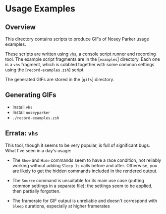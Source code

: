 # Usage Examples

## Overview
This directory contains scripts to produce GIFs of Nosey Parker usage examples.

These scripts are written using [`vhs`](https://github.com/charmbracelet/vhs), a console script runner and recording tool.
The example script fragments are in the [`examples`] directory.
Each one is a `vhs` fragment, which is cobbled together with some common settings using the [`record-examples.zsh`] script.

The generated GIFs are stored in the [`gifs`] directory.

## Generating GIFs
- Install `vhs`
- Install `noseyparker`
- `./record-examples.zsh`

## Errata: `vhs`
This tool, though it seems to be very popular, is full of significant bugs.
What I've seen in a day's usage:

- The `Show` and `Hide` commands seem to have a race condition, not reliably working without adding `Sleep 1s` calls before and after.
  Otherwise, you are likely to get the hidden commands included in the rendered output.

- The `Source` command is unsuitable for its main use case (putting common settings in a separate file); the settings seem to be applied, then partially forgotten.

- The framerate for GIF output is unreliable and doesn't correspond with `Sleep` durations, especially at higher framerates
